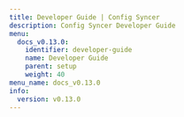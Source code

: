 ```yaml
---
title: Developer Guide | Config Syncer
description: Config Syncer Developer Guide
menu:
  docs_v0.13.0:
    identifier: developer-guide
    name: Developer Guide
    parent: setup
    weight: 40
menu_name: docs_v0.13.0
info:
  version: v0.13.0
---
```


